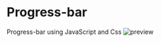 # Progress-bar
Progress-bar using JavaScript and Css
![preview](https://user-images.githubusercontent.com/112633766/217467734-e992163b-0dce-4163-b741-2a2b2d0caf56.png)
